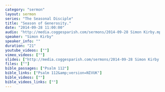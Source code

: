 ```yaml
---
category: "sermon"
layout: sermon
series: "The Seasonal Disciple"
title: "Season of Generosity."
date: "2014-09-28 11:00:00"
audio: "http://media.coggesparish.com/sermons/2014-09-28 Simon Kirby.mp3"
speaker: "Simon Kirby"
speaker_info: ""
duration: "21"
youtube_videos: [""]
vimeo_videos: [""]
slides: ["http://media.coggesparish.com/sermons/2014-09-28 Simon Kirby.pdf"]
files: [""]
bible_passages: ["Psalm 112"]
bible_links: ["Psalm 112&amp;version=NIVUK"]
bible_videos: [""]
bible_videos_links: [""]
---
```

